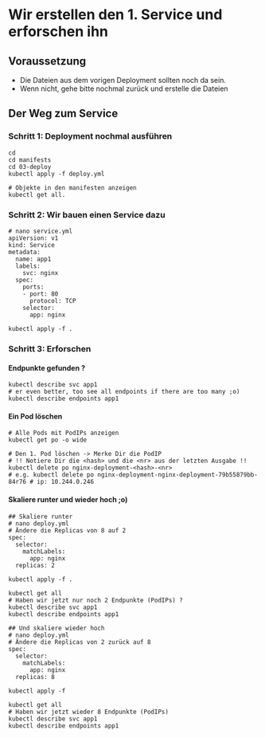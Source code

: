# Wir erstellen den 1. Service und erforschen ihn

## Voraussetzung

 * Die Dateien aus dem vorigen Deployment sollten noch da sein.
 * Wenn nicht, gehe bitte nochmal zurück und erstelle die Dateien

## Der Weg zum Service 

### Schritt 1: Deployment nochmal ausführen 

```
cd
cd manifests
cd 03-deploy
kubectl apply -f deploy.yml
```

```
# Objekte in den manifesten anzeigen
kubectl get all.
```

### Schritt 2: Wir bauen einen Service dazu 

```
# nano service.yml
apiVersion: v1
kind: Service
metadata:
  name: app1
  labels:
    svc: nginx
  spec:
    ports:
    - port: 80
      protocol: TCP
    selector:
      app: nginx 
```

```
kubectl apply -f .
```

### Schritt 3: Erforschen 

#### Endpunkte gefunden ? 

```
kubectl describe svc app1
# er even better, too see all endpoints if there are too many ;o)
kubectl describe endpoints app1 
```

#### Ein Pod löschen 

```
# Alle Pods mit PodIPs anzeigen
kubectl get po -o wide

# Den 1. Pod löschen -> Merke Dir die PodIP
# !! Notiere Dir die <hash> und die <nr> aus der letzten Ausgabe !!
kubectl delete po nginx-deployment-<hash>-<nr>
# e.g. kubectl delete po nginx-deployment-nginx-deployment-79b55879bb-84r76 # ip: 10.244.0.246
```

#### Skaliere runter und wieder hoch ;o) 

```
## Skaliere runter 
# nano deploy.yml
# Ändere die Replicas von 8 auf 2
spec:
  selector:
    matchLabels:
      app: nginx
  replicas: 2
```

```
kubectl apply -f .
```

```
kubectl get all
# Haben wir jetzt nur noch 2 Endpunkte (PodIPs) ?
kubectl describe svc app1
kubectl describe endpoints app1
```

```
## Und skaliere wieder hoch 
# nano deploy.yml
# Ändere die Replicas von 2 zurück auf 8
spec:
  selector:
    matchLabels:
      app: nginx
  replicas: 8
```

```
kubectl apply -f
```

```
kubectl get all
# Haben wir jetzt wieder 8 Endpunkte (PodIPs) 
kubectl describe svc app1
kubectl describe endpoints app1
```
